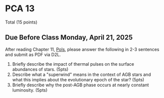 # PCA 13


Total (15 points)

## Due Before Class Monday, April 21, 2025

After reading Chapter 11, [Pols](https://www.ucolick.org/~woosley/ay112-14/texts/pols11.pdf), please answer the following in 2-3 sentences and submit as PDF via D2L.

1. Briefly describe the impact of thermal pulses on the surface abundances of stars. (5pts)
2. Describe what a "superwind" means in the context of AGB stars and what this implies about the evolutionary epoch of the star? (5pts)
3. Briefly describe why the post-AGB phase occurs at nearly constant luminosity. (5pts)

